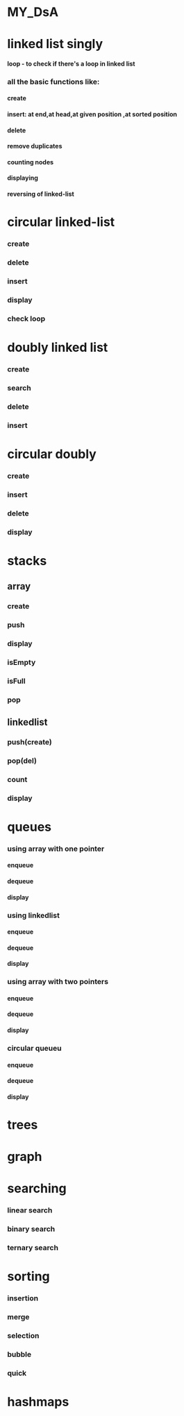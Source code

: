 # MY_DsA
# linked list singly
#### loop - to check if there's a loop in linked list
### all the basic functions like:
#### create
#### insert: at end,at head,at given position ,at sorted position
#### delete
#### remove duplicates
#### counting nodes
#### displaying
#### reversing of linked-list
# circular linked-list
### create
### delete
### insert
### display
### check loop
# doubly linked list
### create
### search
### delete
### insert
# circular doubly
### create
### insert 
### delete
### display
# stacks
## array
### create
### push 
### display
### isEmpty 
### isFull 
### pop
## linkedlist
### push(create)
### pop(del)
### count
### display
# queues
### using array with one pointer
#### enqueue
#### dequeue
#### display
### using linkedlist
#### enqueue
#### dequeue
#### display
### using array with two pointers
#### enqueue
#### dequeue
#### display
### circular queueu
#### enqueue
#### dequeue
#### display
# trees
# graph
# searching
### linear search
### binary search
### ternary search
# sorting
### insertion
### merge
### selection
### bubble
### quick
# hashmaps
